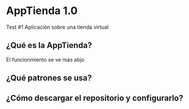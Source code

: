 # AppTienda 1.0
Test #1
Aplicación sobre una tienda virtual

## ¿Qué es la AppTienda?
El funcionmiento se ve más abjo

## ¿Qué patrones se usa?

## ¿Cómo descargar el repositorio y configurarlo?
